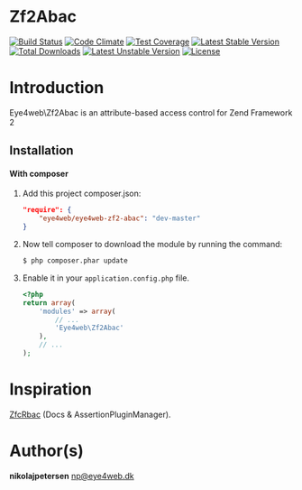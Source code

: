 Zf2Abac
==========
[![Build Status](https://travis-ci.org/Eye4web/Eye4webZf2Abac.svg?branch=master)](https://travis-ci.org/Eye4web/Eye4webZf2Abac) [![Code Climate](https://codeclimate.com/github/Eye4web/Eye4webZf2Abac/badges/gpa.svg)](https://codeclimate.com/github/Eye4web/Eye4webZf2Abac) [![Test Coverage](https://codeclimate.com/github/Eye4web/Eye4webZf2Abac/badges/coverage.svg)](https://codeclimate.com/github/Eye4web/Eye4webZf2Abac) [![Latest Stable Version](https://poser.pugx.org/eye4web/eye4web-zf2-abac/v/stable.svg)](https://packagist.org/packages/eye4web/eye4web-zf2-abac) [![Total Downloads](https://poser.pugx.org/eye4web/eye4web-zf2-abac/downloads.svg)](https://packagist.org/packages/eye4web/eye4web-zf2-abac) [![Latest Unstable Version](https://poser.pugx.org/eye4web/eye4web-zf2-abac/v/unstable.svg)](https://packagist.org/packages/eye4web/eye4web-zf2-abac) [![License](https://poser.pugx.org/eye4web/eye4web-zf2-abac/license.svg)](https://packagist.org/packages/eye4web/eye4web-zf2-abac)

Introduction
==========
Eye4web\Zf2Abac is an attribute-based access control for Zend Framework 2

Installation
------------
#### With composer

1. Add this project composer.json:

    ```json
    "require": {
        "eye4web/eye4web-zf2-abac": "dev-master"
    }
    ```

2. Now tell composer to download the module by running the command:

    ```bash
    $ php composer.phar update
    ```

3. Enable it in your `application.config.php` file.

    ```php
    <?php
    return array(
        'modules' => array(
            // ...
            'Eye4web\Zf2Abac'
        ),
        // ...
    );
    ```

Inspiration
==========
[ZfcRbac](https://github.com/ZF-Commons/zfc-rbac) (Docs & AssertionPluginManager).

Author(s)
==========
**nikolajpetersen**
np@eye4web.dk